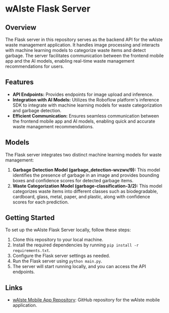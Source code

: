 # wAIste Flask Server

## Overview

The Flask server in this repository serves as the backend API for the wAIste waste management application. It handles image processing and interacts with machine learning models to categorize waste items and detect garbage. The server facilitates communication between the frontend mobile app and the AI models, enabling real-time waste management recommendations for users.

## Features

- **API Endpoints:** Provides endpoints for image upload and inference.
- **Integration with AI Models:** Utilizes the Roboflow platform's inference SDK to integrate with machine learning models for waste categorization and garbage detection.
- **Efficient Communication:** Ensures seamless communication between the frontend mobile app and AI models, enabling quick and accurate waste management recommendations.

## Models

The Flask server integrates two distinct machine learning models for waste management:
1. **Garbage Detection Model (garbage_detection-wvzwv/9):** This model identifies the presence of garbage in an image and provides bounding boxes and confidence scores for detected garbage items.
2. **Waste Categorization Model (garbage-classification-3/2):** This model categorizes waste items into different classes such as biodegradable, cardboard, glass, metal, paper, and plastic, along with confidence scores for each prediction.

## Getting Started

To set up the wAIste Flask Server locally, follow these steps:

1. Clone this repository to your local machine.
2. Install the required dependencies by running `pip install -r requirements.txt`.
3. Configure the Flask server settings as needed.
4. Run the Flask server using `python main.py`.
5. The server will start running locally, and you can access the API endpoints.

## Links

- [wAIste Mobile App Repository](https://github.com/narainsriram2020/wAIste): GitHub repository for the wAIste mobile application.
